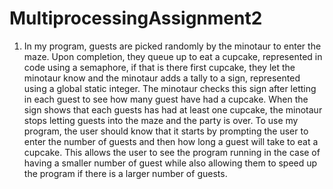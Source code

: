 # MultiprocessingAssignment2

1) In my program, guests are picked randomly by the minotaur to enter the maze. Upon completion, they queue up to eat a cupcake, represented in code using a semaphore, if that is there first cupcake, they let the minotaur know and the minotaur adds a tally to a sign, represented using a global static integer. The minotaur checks this sign after letting in each guest to see how many guest have had a cupcake. When the sign shows that each guests has had at least one cupcake, the minotaur stops letting guests into the maze and the party is over. To use my program, the user should know that it starts by prompting the user to enter the number of guests and then how long a guest will take to eat a cupcake. This allows the user to see the program running in the case of having a smaller number of guest while also allowing them to speed up the program if there is a larger number of guests.
